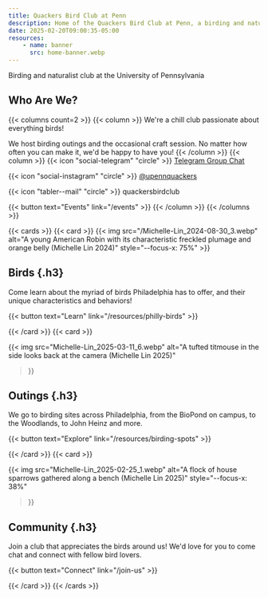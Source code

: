 ```yaml
---
title: Quackers Bird Club at Penn
description: Home of the Quackers Bird Club at Penn, a birding and naturalist club at the University of Pennsylvania
date: 2025-02-20T09:00:35-05:00
resources:
    - name: banner
      src: home-banner.webp
---
```


Birding and naturalist club at the University of Pennsylvania

<!--more-->
<!-- Above is a divider between the summary (above) and content (below) -->

## Who Are We?

{{< columns count=2 >}}
{{< column >}}
We're a chill club passionate about everything birds!

We host birding outings and the occasional craft session. No matter how often you can make it, we'd
be happy to have you!
{{< /column >}}
{{< column >}}
{{< icon "social-telegram" "circle" >}} <a href="https://t.me/+5wtWHPQWUflmOWY5" title="Quackers Bird Club at Penn on Telegram">Telegram Group Chat</a>

{{< icon "social-instagram" "circle" >}} <a href="https://www.instagram.com/upennquackers" title="Quackers Bird Club at Penn on Instagram">@upennquackers</a>

{{< icon "tabler--mail" "circle" >}} <a data-email="club">quackersbirdclub</a>

{{< button text="Events" link="/events" >}}
{{< /column >}}
{{< /columns >}}

<div class="alt-cards">
{{< cards >}}
{{< card >}}
{{< img
    src="/Michelle-Lin_2024-08-30_3.webp"
    alt="A young American Robin with its characteristic freckled plumage and orange belly (Michelle Lin 2024)"
    style="--focus-x: 75%"
>}}

## Birds {.h3}

Come learn about the myriad of birds Philadelphia has to offer,
and their unique characteristics and behaviors!

{{< button text="Learn" link="/resources/philly-birds" >}}

{{< /card >}}
{{< card >}}

{{< img
    src="Michelle-Lin_2025-03-11_6.webp"
    alt="A tufted titmouse in the side looks back at the camera (Michelle Lin 2025)"
>}}

## Outings {.h3}

We go to birding sites across Philadelphia, from the BioPond on campus, to the Woodlands, to
John Heinz and more.

{{< button text="Explore" link="/resources/birding-spots" >}}

{{< /card >}}
{{< card >}}

{{< img
    src="Michelle-Lin_2025-02-25_1.webp"
    alt="A flock of house sparrows gathered along a bench (Michelle Lin 2025)"
    style="--focus-x: 38%"
>}}

## Community {.h3}

Join a club that appreciates the birds around us! We'd love for you to come chat and connect
with fellow bird lovers.

{{< button text="Connect" link="/join-us" >}}

{{< /card >}}
{{< /cards >}}
</div>
<!---->
<!--## See More-->
<!---->
<!--Interested even just a little in our club? Want to see what we're doing? Have something-->
<!--you'd like to share?-->
<!---->
<!--Feel free to reach out and follow us!-->
<!---->
<!--{{< button text="Join Us!" link="/join-us" >}}-->
